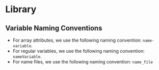 # Library

## Variable Naming Conventions

- For array attributes, we use the following naming convention: `name-variable`.
- For regular variables, we use the following naming convention: `nameVariable`.
- For name files, we use the following naming convention: `name_file`